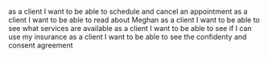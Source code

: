 as a client I want to be able to schedule and cancel an appointment
as a client I want to be able to read about Meghan
as a client I want to be able to see what services are available
as a client I want to be able to see if I can use my insurance
as a client I want to be able to see the confidenty and consent agreement
